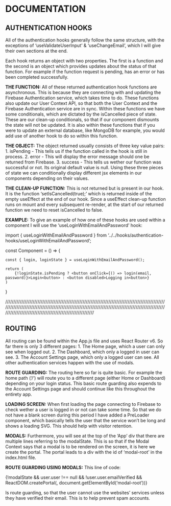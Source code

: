 # DOCUMENTATION

## AUTHENTICATION HOOKS

All of the authentication hooks generally follow the same structure, with the exceptions of ‘useValidateUserInput’ & ‘useChangeEmail’, which I will give their own sections at the end.

Each hook returns an object with two properties. The first is a function and the second is an object which provides updates about the status of that function. For example if the function request is pending, has an error or has been completed successfully. 

**THE FUNCTION:**
All of these returned authentication hook functions are asynchronous. This is because they are connecting with and updating the Firebase Authentication service, which takes time to do. These functions also update our User Context API, so that both the User Context and the Firebase Authentication service are in sync.
Within these functions we have some conditionals, which are dictated by the isCancelled piece of state. These are our clean-up conditionals, so that if our component dismounts the state will not be updated. It is also within these functions that if you were to update an external database, like MongoDB for example, you would add use of another hook to do so within this function.

**THE OBJECT:**
The object returned usually consists of three key value pairs:
	1.	isPending - This tells us if the function called in the hook is still in process.
	2.	error - This will display the error message should one be returned from Firebase.
	3.	success - This tells us wether our function was successful or not. Its original default value is null.
Using these three pieces of state we can conditionally display different jsx elements in our components depending on their values.

**THE CLEAN-UP FUNCTION:**
 This is not returned but is present in our hook. It is the function ‘setIsCancelled(true);’ which is returned inside of the empty useEffect at the end of our hook. Since a useEffect clean-up function runs on mount and every subsequent re-render, at the start of our returned function we need to reset isCancelled to false.

**EXAMPLE:**
To give an example of how one of these hooks are used within a component I will use the ‘useLoginWithEmailAndPassword’ hook:

import { useLoginWithEmailAndPassword } from ‘../../hooks/authentication-hooks/useLoginWithEmailAndPassword’;

const Component = () => {

	const { login, loginState } = useLoginWithEmailAndPassword();

	return (
		{!loginState.isPending ? <button onClick={() => login(email, password)}>Login<button> : <button disabled>Logging in<button>}
	)

}	

/////////////////////////////////////////////////////////////////////////////////////////////////////////////////////////////////////////////////////////////////////////////////////////////////////////////////////////////////////////////////////////////

 ## ROUTING

All routing can be found within the App.js file and uses React Router v6. So far there is only 3 different pages:
	1.	The Home page, which a user can only see when logged out.
	2.	The Dashboard, which only a logged in user can see.
	3.	The Account Settings page, which only a logged user can see.
All other authentication services happen with the use of modals.

**ROUTE GUARDING:**
The routing here so far is quite basic. For example the home path (‘/‘) will route you to a different page (either Home or Dashboard) depending on your login status. This basic route guarding also expends to the Account Settings page and should continue like this throughout the entirety app. 

**LOADING SCREEN:**
When first loading the page connecting to Firebase to check wether a user is logged in or not can take some time. So that we do not have a blank screen during this period I have added a PreLoader component, which basically tells the user that the service won’t be long and shows a loading SVG. This should help with visitor retention.

**MODALS:**
Furthermore, you will see at the top of the ‘App’ div that there are multiple lines referring to the modalState. This is so that if the Modal Context says that a modal is to be rendered on the screen, it is here we create the portal. The portal leads to a div with the id of ‘modal-root’ in the index.html file.

**ROUTE GUARDING USING MODALS:**
This line of code:

{!modalState && user.user !== null && !user.user.emailVerified && ReactDOM.createPortal(<UnverifiedEmail />, document.getElementById(‘modal-root’))}

Is route guarding, so that the user cannot use the websites’ services unless they have verified their email. This is to help prevent spam accounts.

